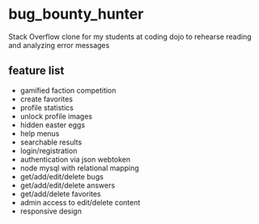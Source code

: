# bug_bounty_hunter
Stack Overflow clone for my students at coding dojo to rehearse reading and analyzing error messages

## feature list
  - gamified faction competition
  - create favorites
  - profile statistics
  - unlock profile images
  - hidden easter eggs
  - help menus
  - searchable results
  - login/registration
  - authentication via json webtoken
  - node mysql with relational mapping
  - get/add/edit/delete bugs
  - get/add/edit/delete answers
  - get/add/delete favorites
  - admin access to edit/delete content
  - responsive design